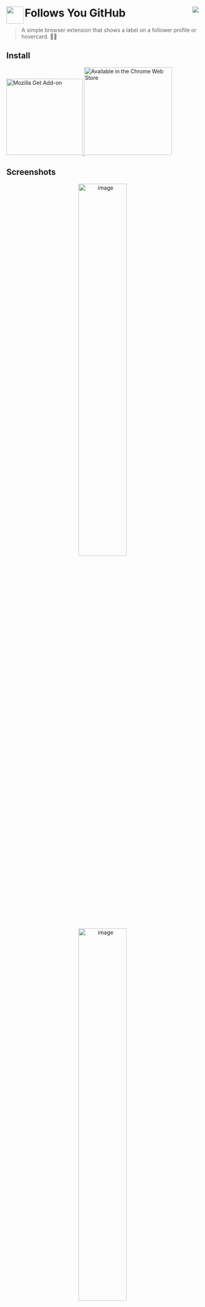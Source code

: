 # <img src="icons/128.png" width="45" align="left"> Follows You GitHub <a target="_blank" href="https://kounter.kerolloz.dev"><img align="right" src="https://t.ly/k4zKt" /></a>
> A simple browser extension that shows a label on a follower profile or hovercard. 👨‍💻


## Install

<a href="https://addons.mozilla.org/en-US/firefox/addon/follows-you-github">
  <img alt="Mozilla Get Add-on" width="200" src="https://user-images.githubusercontent.com/36763164/147870629-15ceff08-92cd-4900-b34a-8ee03c1ab705.png" />
</a>
<a href="https://chrome.google.com/webstore/detail/follows-you-github/eigicaoiepmhfnijanjkmpeklbhfoodo">
  <img alt="Available in the Chrome Web Store" width="230" src="https://storage.googleapis.com/web-dev-uploads/image/WlD8wC6g8khYWPJUsQceQkhXSlv1/HRs9MPufa1J1h5glNhut.png" />
</a>

## Screenshots

<div align="center">
  <img src="https://user-images.githubusercontent.com/36763164/147855875-b3ddc60d-0caf-4784-8dcc-8f6af75bbd58.png#gh-dark-mode-only" alt="image" style="width: 50%;">
  <img src="https://user-images.githubusercontent.com/36763164/147870392-4d25f225-435d-41df-a077-80c399164b7a.png#gh-light-mode-only" alt="image" style="width: 50%;">
  <hr />
  <img src="https://user-images.githubusercontent.com/36763164/234291989-ca08d37c-5632-4e40-a724-0f494f289d22.png#gh-dark-mode-only" alt="image" style="width: 50%;">
  <img src="https://user-images.githubusercontent.com/36763164/234292390-a75764aa-969f-4a65-8e7b-a47838d0d9e3.png#gh-light-mode-only" alt="image" style="width: 50%;">
  <hr />
  <img src="https://user-images.githubusercontent.com/36763164/147882537-35a03544-6376-49d7-bce5-4b0abdcf921a.png#gh-dark-mode-only" alt="image" style="width: 50%;">
  <img src="https://user-images.githubusercontent.com/36763164/147882450-0c347ec3-263c-447e-90c6-152156110a3e.png#gh-light-mode-only" alt="image" style="width: 50%;">
</div>
